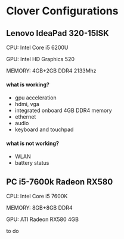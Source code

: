 # Clover Configurations

## Lenovo IdeaPad 320-15ISK

CPU: Intel Core i5 6200U

GPU: Intel HD Graphics 520

MEMORY: 4GB+2GB DDR4 2133Mhz

#### what is working?

* gpu acceleration
* hdmi, vga
* integrated onboard 4GB DDR4 memory
* ethernet 
* audio
* keyboard and touchpad

#### what is not working?

* WLAN
* battery status

## PC i5-7600k Radeon RX580

CPU: Intel Core i5 7600K

MEMORY: 8GB+8GB DDR4

GPU: ATI Radeon RX580 4GB

to do
